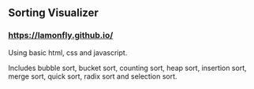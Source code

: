 ## Sorting Visualizer
### https://lamonfly.github.io/

Using basic html, css and javascript.

Includes bubble sort, bucket sort, counting sort, heap sort, insertion sort, merge sort, quick sort, radix sort and selection sort.
